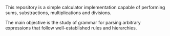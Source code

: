 This repository is a simple calculator implementation capable of performing sums, substractions, multiplications and divisions.

The main objective is the study of grammar for parsing arbitrary expressions that follow well-established rules and hierarchies.
